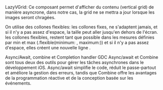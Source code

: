 LazyVGrid:
Ce composant permet d'afficher du contenu (vertical grid) de manière asyncrone, dans notre cas, la grid ne se mettra a jour lorsque les images seront chragées. 

On utilise des collones flexibles:
 les collones fixes, ne s'adaptent jamais, et si il n'y a pas assez d'espace, la taille peut aller jusqu'en dehors de l'écran.
 les collones flexibles, restent tant que possible dans les mesures définies par min et max  (.flexible(minimum: , maximum:))
 et si il n'y a pas assez d'espace, elles créent une nouvelle ligne .

Async/Await, combine et Completion handler GDC
Async/await et Combine sont tous deux des outils pour gérer les tâches asynchrones dans le développement iOS. Async/await simplifie le code, réduit le passe-partout et améliore la gestion des erreurs, tandis que Combine offre les avantages de la programmation réactive et de la conception basée sur les événements.


